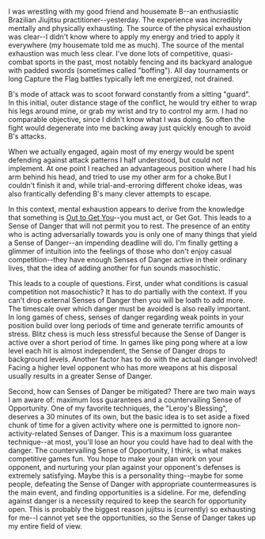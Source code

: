 <!-- title: Sense of Danger -->
I was wrestling with my good friend and housemate B--an enthusiastic Brazilian Jiujitsu practitioner--yesterday. The experience was incredibly mentally and physically exhausting. The source of the physical exhaustion was clear--I didn't know where to apply my energy and tried to apply it everywhere (my housemate told me as much). The source of the mental exhaustion was much less clear. I've done lots of competitive, quasi-combat sports in the past, most notably fencing and its backyard analogue with padded swords (sometimes called "boffing"). All day tournaments or long Capture the Flag battles typically left me energized, not drained.

B's mode of attack was to scoot forward constantly from a sitting "guard". In this initial, outer distance stage of the conflict, he would try either to wrap his legs around mine, or grab my wrist and try to control my arm. I had no comparable objective, since I didn't know what I was doing. So often the fight would degenerate into me backing away just quickly enough to avoid B's attacks.

When we actually engaged, again most of my energy would be spent defending against attack patterns I half understood, but could not implement. At one point I reached an advantageous position where I had his arm behind his head, and tried to use my other arm for a choke.But I couldn't finish it and, while trial-and-erroring different choke ideas, was also frantically defending B's many clever attempts to escape.

In this context, mental exhaustion appears to derive from the knowledge that something is [Out to Get You](https://thezvi.wordpress.com/2017/09/23/out-to-get-you/)--you must act, or Get Got. This leads to a Sense of Danger that will not permit you to rest. The presence of an entity who is acting adversarially towards you is only one of many things that yield a Sense of Danger--an impending deadline will do. I'm finally getting a glimmer of intuition into the feelings of those who don't enjoy casual competition--they have enough Senses of Danger active in their ordinary lives, that the idea of adding another for fun sounds masochistic.

This leads to a couple of questions. First, under what conditions is casual competition not masochistic? It has to do partially with the context. If you can't drop external Senses of Danger then you will be loath to add more. The timescale over which danger must be avoided is also really important. In long games of chess, senses of danger regarding weak points in your position build over long periods of time and generate terrific amounts of stress. Blitz chess is much less stressful because the Sense of Danger is active over a short period of time. In games like ping pong where at a low level each hit is almost independent, the Sense of Danger drops to background levels. Another factor has to do with the actual danger involved! Facing a higher level opponent who has more weapons at his disposal usually results in a greater Sense of Danger.

Second, how can Senses of Danger be mitigated? There are two main ways I am aware of: maximum loss guarantees and a countervailing Sense of Opportunity. One of my favorite techniques, the "Leroy's Blessing", deserves a 30 minutes of its own, but the basic idea is to set aside a fixed chunk of time for a given activity where one is permitted to ignore non-activity-related Senses of Danger. This is a maximum loss guarantee technique--at most, you'll lose an hour you could have had to deal with the danger. The countervailing Sense of Opportunity, I think, is what makes competitive games fun. You hope to make your plan work on your opponent, and nurturing your plan against your opponent's defenses is extremely satisfying. Maybe this is a personality thing--maybe for some people, defeating the Sense of Danger with appropriate countermeasures is the main event, and finding opportunities is a sideline. For me, defending against danger is a necessity required to keep the search for opportunity open. This is probably the biggest reason jujitsu is (currently) so exhausting for me--I cannot yet see the opportunities, so the Sense of Danger takes up my entire field of view.
